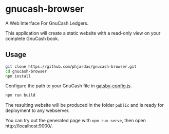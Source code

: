 # gnucash-browser

A Web Interface For GnuCash Ledgers.

This application will create a static website with a read-only view on your complete GnuCash book.

## Usage

```bash
git clone https://github.com/phjardas/gnucash-browser.git
cd gnucash-browser
npm install
```

Configure the path to your GnuCash file in [gatsby-config.js](https://github.com/phjardas/gnucash-browser/blob/master/gatsby-config.js#L11).

```bash
npm run build
```

The resulting website will be produced in the folder `public` and is ready for deployment to any webserver.

You can try out the generated page with `npm run serve`, then open http://localhost:9000/.
